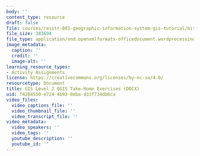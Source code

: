 ```yaml
---
body: ''
content_type: resource
draft: false
file: courses/resstr-001-geographic-information-system-gis-tutorial/mitres_str001iap22_level2_qgis_takehome.docx
file_size: 383694
file_type: application/vnd.openxmlformats-officedocument.wordprocessingml.document
image_metadata:
  caption: ''
  credit: ''
  image-alt: ''
learning_resource_types:
- Activity Assignments
license: https://creativecommons.org/licenses/by-nc-sa/4.0/
resourcetype: Document
title: GIS Level 2 QGIS Take-Home Exercises (DOCX)
uid: f4284550-e724-4b93-8eba-d31f734db6ca
video_files:
  video_captions_file: ''
  video_thumbnail_file: ''
  video_transcript_file: ''
video_metadata:
  video_speakers: ''
  video_tags: ''
  youtube_description: ''
  youtube_id: ''
---
```

